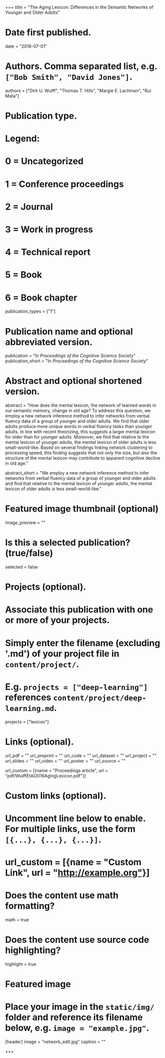 +++
title = "The Aging Lexicon: Differences in the Semantic Networks of Younger and Older Adults"

# Date first published.
date = "2016-07-01"

# Authors. Comma separated list, e.g. `["Bob Smith", "David Jones"]`.
authors = ["Dirk U. Wulff", "Thomas T. Hills", "Margie E. Lachman", "Rui Mata"]

# Publication type.
# Legend:
# 0 = Uncategorized
# 1 = Conference proceedings
# 2 = Journal
# 3 = Work in progress
# 4 = Technical report
# 5 = Book
# 6 = Book chapter
publication_types = ["1"]

# Publication name and optional abbreviated version.
publication = "In *Proceedings of the Cognitive Science Society*"
publication_short = "In *Proceedings of the Cognitive Science Society*"

# Abstract and optional shortened version.
abstract = "How does the mental lexicon, the network of learned words in our semantic memory, change in old age? To address this question, we employ a new network inference method to infer networks from verbal fluency data of a group of younger and older adults. We find that older adults produce more unique words in verbal fluency tasks than younger adults. In line with recent theorizing, this suggests a larger mental lexicon for older than for younger adults. Moreover, we find that relative to the mental lexicon of younger adults, the mental lexicon of older adults is less small-world-like. Based on several findings linking network clustering to processing speed, this finding suggests that not only the size, but also the structure of the mental lexicon may contribute to apparent cognitive decline in old age."

abstract_short = "We employ a new network inference method to infer networks from verbal fluency data of a group of younger and older adults and find that relative to the mental lexicon of younger adults, the mental lexicon of older adults is less small-world-like."


# Featured image thumbnail (optional)
image_preview = ""

# Is this a selected publication? (true/false)
selected = false

# Projects (optional).
#   Associate this publication with one or more of your projects.
#   Simply enter the filename (excluding '.md') of your project file in `content/project/`.
#   E.g. `projects = ["deep-learning"]` references `content/project/deep-learning.md`.
projects = ["lexicon"]

# Links (optional).
url_pdf = ""
url_preprint = ""
url_code = ""
url_dataset = ""
url_project = ""
url_slides = ""
url_video = ""
url_poster = ""
url_source = ""

url_custom = [{name = "Proceedings article", url = "pdf/WulffEtAl2016AgingLexicon.pdf"}]

# Custom links (optional).
#   Uncomment line below to enable. For multiple links, use the form `[{...}, {...}, {...}]`.
# url_custom = [{name = "Custom Link", url = "http://example.org"}]

# Does the content use math formatting?
math = true

# Does the content use source code highlighting?
highlight = true

# Featured image
# Place your image in the `static/img/` folder and reference its filename below, e.g. `image = "example.jpg"`.
[header]
image = "network_edit.jpg"
caption = ""

+++
